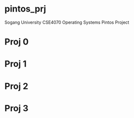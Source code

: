 # pintos_prj
Sogang University CSE4070 Operating Systems Pintos Project 

# Proj 0

# Proj 1

# Proj 2

# Proj 3
